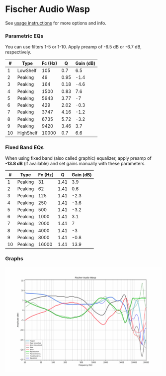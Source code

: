 # Fischer Audio Wasp
See [usage instructions](https://github.com/jaakkopasanen/AutoEq#usage) for more options and info.

### Parametric EQs
You can use filters 1-5 or 1-10. Apply preamp of -6.5 dB or -6.7 dB, respectively.

|   # | Type      |   Fc (Hz) |    Q |   Gain (dB) |
|-----|-----------|-----------|------|-------------|
|   1 | LowShelf  |       105 | 0.7  |         6.5 |
|   2 | Peaking   |        49 | 0.95 |        -1.4 |
|   3 | Peaking   |       164 | 0.18 |        -4.6 |
|   4 | Peaking   |      1500 | 0.83 |         7.6 |
|   5 | Peaking   |      5943 | 3.77 |        -7   |
|   6 | Peaking   |       429 | 2.02 |        -0.3 |
|   7 | Peaking   |      3747 | 4.16 |        -1.2 |
|   8 | Peaking   |      6735 | 5.72 |        -3.2 |
|   9 | Peaking   |      9420 | 3.46 |         3.7 |
|  10 | HighShelf |     10000 | 0.7  |         6.6 |

### Fixed Band EQs
When using fixed band (also called graphic) equalizer, apply preamp of **-13.8 dB** (if available) and set gains manually with these parameters.

|   # | Type    |   Fc (Hz) |    Q |   Gain (dB) |
|-----|---------|-----------|------|-------------|
|   1 | Peaking |        31 | 1.41 |         3.9 |
|   2 | Peaking |        62 | 1.41 |         0.6 |
|   3 | Peaking |       125 | 1.41 |        -2.3 |
|   4 | Peaking |       250 | 1.41 |        -3.6 |
|   5 | Peaking |       500 | 1.41 |        -3.2 |
|   6 | Peaking |      1000 | 1.41 |         3.1 |
|   7 | Peaking |      2000 | 1.41 |         7   |
|   8 | Peaking |      4000 | 1.41 |        -3   |
|   9 | Peaking |      8000 | 1.41 |        -0.8 |
|  10 | Peaking |     16000 | 1.41 |        13.9 |

### Graphs
![](./Fischer%20Audio%20Wasp.png)
